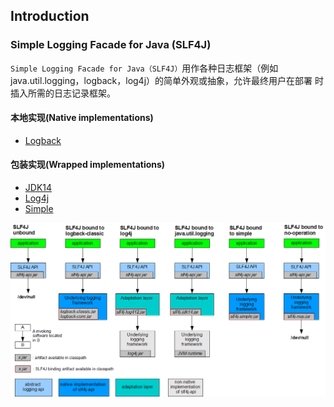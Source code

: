 ## Introduction


### Simple Logging Facade for Java (SLF4J)
`Simple Logging Facade for Java（SLF4J）`用作各种日志框架（例如java.util.logging，logback，log4j）的简单外观或抽象，允许最终用户在部署 时插入所需的日志记录框架。

#### 本地实现(Native implementations)

- [Logback](https://logback.qos.ch/)

#### 包装实现(Wrapped implementations)

- [JDK14](https://www.slf4j.org/api/org/slf4j/impl/JDK14LoggerAdapter.html)
- [Log4j](https://www.slf4j.org/api/org/slf4j/impl/Log4jLoggerAdapter.html)
- [Simple](https://www.slf4j.org/api/org/slf4j/impl/SimpleLogger.html)

![](doc/img/concrete-bindings.png)